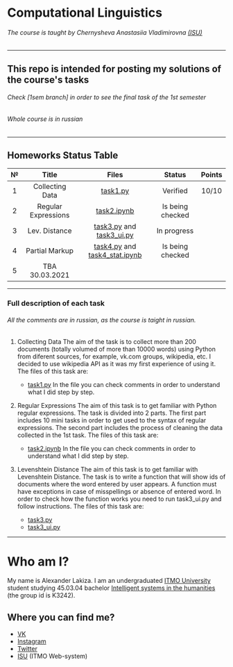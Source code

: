 # Computational Linguistics
###### The course is taught by Chernysheva Anastasiia Vladimirovna [(ISU)](https://isu.ifmo.ru/pls/apex/f?p=2143:PERSON:102085728817403::NO:RP:PID:182049)
---
## This repo is intended for posting my solutions of the course's tasks
###### Check [1sem branch] in order to see the final task of the 1st semester
###### Whole course is in russian
---
## Homeworks Status Table

| № | Title | Files | Status | Points |
|:-:|:-:|:-:|:-:|:-:|
| 1 | Collecting Data | [task1.py](https://github.com/alexanderlakiza/cs224/blob/main/task1.py) | Verified | 10/10 |
| 2 | Regular Expressions | [task2.ipynb](https://github.com/alexanderlakiza/cs224/blob/main/task2.ipynb) | Is being checked |  |
| 3 | Lev. Distance | [task3.py](https://github.com/alexanderlakiza/cs224/blob/main/task3.py) and [task3_ui.py](https://github.com/alexanderlakiza/cs224/blob/main/task3_ui.py)  | In progress |  |
| 4 | Partial Markup | [task4.py](https://github.com/alexanderlakiza/cs224/blob/main/task4.py) and [task4_stat.ipynb](https://github.com/alexanderlakiza/cs224/blob/main/task4_stat.ipynb) | Is being checked |  |
| 5 | TBA 30.03.2021 |  |  |  |

---
### Full description of each task
###### All the comments are in russian, as the course is taight in russian.
1. Collecting Data 
    The aim of the task is to collect more than 200 documents (totally volumed of more than 10000 words) using Python from diferent sources, for example, vk.com groups, wikipedia, etc. I decided to use wikipedia API as it was my first experience of using it. 
    The files of this task are:
    * [task1.py](https://github.com/alexanderlakiza/cs224/blob/main/task1.py)
    In the file you can check comments in order to understand what I did step by step.
    
2. Regular Expressions 
    The aim of this task is to get familiar with Python regular expressions. The task is divided into 2 parts. The first part includes 10 mini tasks in order to get used to the syntax of regular expressions. The second part includes the process of cleaning the data collected in the 1st task.
    The files of this task are:
    * [task2.ipynb](https://github.com/alexanderlakiza/cs224/blob/main/task2.ipynb)
    In the file you can check comments in order to understand what I did step by step.
     
3. Levenshtein Distance 
    The aim of this task is to get familiar with Levenshtein Distance. The task is to write a function that will show ids of documents where the word entered by user appears. A function must have exceptions in case of misspellings or absence of entered word. In order to check how the function works you need to run task3_ui.py and follow instructions.
    The files of this task are:
    * [task3.py](https://github.com/alexanderlakiza/cs224/blob/main/task3.py) 
    * [task3_ui.py](https://github.com/alexanderlakiza/cs224/blob/main/task3_ui.py)

---

# Who am I?
My name is Alexander Lakiza. I am an undergraduated [ITMO University](https://itmo.ru/ru/) student studying 45.03.04 bachelor [Intelligent systems in the humanities](https://abit.itmo.ru/program/14533/) (the group id is K3242).
## Where you can find me?
* [VK](https://vk.com/alexanderlakiza)
* [Instagram](https://www.instagram.com/alexanderlakiza/)
* [Twitter](https://twitter.com/alexlakiza)
* [ISU](https://isu.ifmo.ru/pls/apex/f?p=2143:PERSON:102085728817403::NO:RP:PID:285469) (ITMO Web-system)